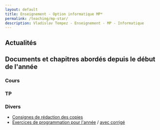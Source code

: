 ```yaml
---
layout: default
title: Enseignement - Option informatique MP* 
permalink: /teaching/mp-star/
description: Vladislav Tempez - Enseignement - MP - Informatique 
---
```

## Actualités
<!-- - Mercredi 18/09 8h-9h Cours en D103 -->
## Documents et chapitres abordés depuis le début de l'année
### Cours
### TP
### Divers
- [Consignes de rédaction des copies](https://nc-lycees.netocentre.fr/s/mHTAr95LAZjoAYP)
- [Exercices de programmation pour l'année](/docs/exos-prog-mpe.html) / [avec corrigé](/docs/exos-prog-mpe-correction.html)
